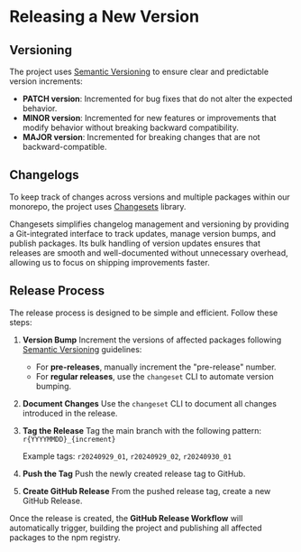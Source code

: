 # Releasing a New Version

## Versioning

The project uses [Semantic Versioning](https://semver.org/) to ensure clear and predictable version increments:

- **PATCH version**: Incremented for bug fixes that do not alter the expected behavior.
- **MINOR version**: Incremented for new features or improvements that modify behavior without breaking backward
  compatibility.
- **MAJOR version**: Incremented for breaking changes that are not backward-compatible.

## Changelogs

To keep track of changes across versions and multiple packages within our monorepo, the project
uses [Changesets](https://github.com/changesets/changesets/tree/main) library.

Changesets simplifies changelog management and versioning by providing a Git-integrated interface to track updates,
manage version bumps, and publish packages. Its bulk handling of version updates ensures that releases are smooth and
well-documented without unnecessary overhead, allowing us to focus on shipping improvements faster.

## Release Process

The release process is designed to be simple and efficient. Follow these steps:

1. **Version Bump**
   Increment the versions of affected packages following [Semantic Versioning](https://semver.org/) guidelines:

   - For **pre-releases**, manually increment the "pre-release" number.
   - For **regular releases**, use the `changeset` CLI to automate version bumping.

2. **Document Changes**
   Use the `changeset` CLI to document all changes introduced in the release.

3. **Tag the Release**
   Tag the main branch with the following pattern:
   `r{YYYYMMDD}_{increment}`

   Example tags: `r20240929_01`, `r20240929_02`, `r20240930_01`

4. **Push the Tag**
   Push the newly created release tag to GitHub.

5. **Create GitHub Release**
   From the pushed release tag, create a new GitHub Release.

Once the release is created, the **GitHub Release Workflow** will automatically trigger, building the project and
publishing all affected packages to the npm registry.
